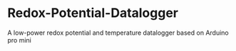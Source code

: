 # Redox-Potential-Datalogger
A low-power redox potential and temperature datalogger based on Arduino pro mini
